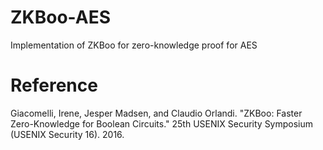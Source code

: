 # ZKBoo-AES
Implementation of ZKBoo for zero-knowledge proof for AES

# Reference
Giacomelli, Irene, Jesper Madsen, and Claudio Orlandi. "ZKBoo: Faster Zero-Knowledge for Boolean Circuits." 25th USENIX Security Symposium (USENIX Security 16). 2016.
